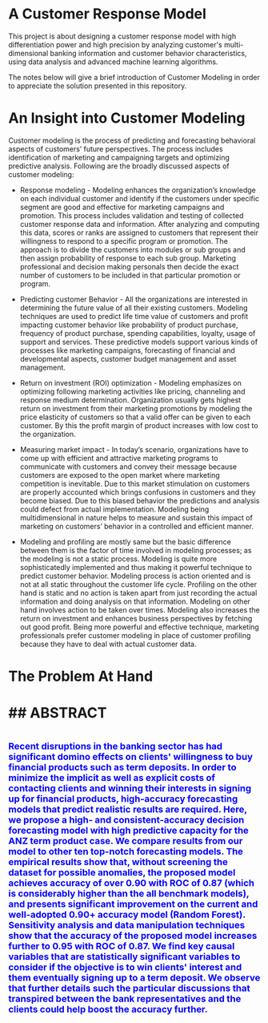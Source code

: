 # A Customer Response Model
 This project is about designing a customer response model with high differentiation power and high precision by analyzing customer's multi-dimensional banking information and customer behavior characteristics, using data analysis and advanced machine learning algorithms.

 The notes below will give a brief introduction of Customer Modeling in order to appreciate the solution presented in this repository.  

# An Insight into Customer Modeling
Customer modeling is the process of predicting and forecasting behavioral aspects of customers’ future perspectives. The process includes identification of marketing and campaigning targets and optimizing predictive analysis. Following are the broadly discussed aspects of customer modeling:

- Response modeling - Modeling enhances the organization’s knowledge on each individual customer and identify if the customers under specific segment are good and effective for marketing campaigns and promotion. This process includes validation and testing of collected customer response data and information. After analyzing and computing this data, scores or ranks are assigned to customers that represent their willingness to respond to a specific program or promotion. The approach is to divide the customers into modules or sub groups and then assign probability of response to each sub group. Marketing professional and decision making personals then decide the exact number of customers to be included in that particular promotion or program.

- Predicting customer Behavior - All the organizations are interested in determining the future value of all their existing customers. Modeling techniques are used to predict life time value of customers and profit impacting customer behavior like probability of product purchase, frequency of product purchase, spending capabilities, loyalty, usage of support and services. These predictive models support various kinds of processes like marketing campaigns, forecasting of financial and developmental aspects, customer budget management and asset management.

- Return on investment (ROI) optimization - Modeling emphasizes on optimizing following marketing activities like pricing, channeling and response medium determination. Organization usually gets highest return on investment from their marketing promotions by modeling the price elasticity of customers so that a valid offer can be given to each customer. By this the profit margin of product increases with low cost to the organization.

- Measuring market impact - In today’s scenario, organizations have to come up with efficient and attractive marketing programs to communicate with customers and convey their message because customers are exposed to the open market where marketing competition is inevitable. Due to this market stimulation on customers are properly accounted which brings confusions in customers and they become biased. Due to this biased behavior the predictions and analysis could defect from actual implementation. Modeling being multidimensional in nature helps to measure and sustain this impact of marketing on customers’ behavior in a controlled and efficient manner.

- Modeling and profiling are mostly same but the basic difference between them is the factor of time involved in modeling processes; as the modeling is not a static process. Modeling is quite more sophisticatedly implemented and thus making it powerful technique to predict customer behavior. Modeling process is action oriented and is not at all static throughout the customer life cycle. Profiling on the other hand is static and no action is taken apart from just recording the actual information and doing analysis on that information. Modeling on other hand involves action to be taken over times. Modeling also increases the return on investment and enhances business perspectives by fetching out good profit. Being more powerful and effective technique, marketing professionals prefer customer modeling in place of customer profiling because they have to deal with actual customer data.


# The Problem At Hand
# ## ABSTRACT
# <font size=4 color=blue>Recent disruptions in the banking sector has had significant domino effects on clients' willingness to buy financial products such as term deposits. In order to minimize the implicit as well as explicit costs of contacting clients and winning their interests in signing up for financial products, high-accuracy forecasting models that predict realistic results are required. Here, we propose a high- and consistent-accuracy decision forecasting model with high predictive capacity for the ANZ term product case. We compare results from our model to other ten top-notch forecasting models. The empirical results show that, without screening the dataset for possible anomalies, the proposed model achieves accuracy of over 0.90 with ROC of 0.87 (which is considerably higher than the all benchmark models), and presents significant improvement on the current and well-adopted 0.90+ accuracy model (Random Forest). Sensitivity analysis and data manipulation techniques show that the accuracy of the proposed model increases further to 0.95 with ROC of 0.87. We find key causal variables that are statistically significant variables to consider if the objective is to win clients' interest and them eventually signing up to a term deposit. We observe that further details such the particular discussions that transpired between the bank representatives and the clients could help boost the accuracy further.</font>

